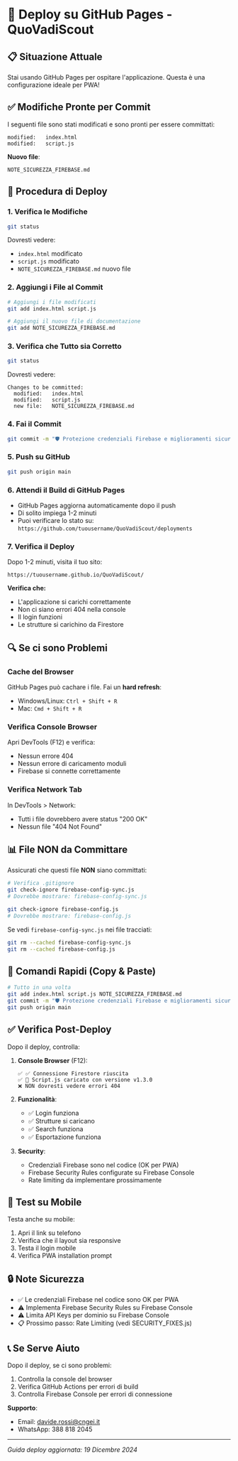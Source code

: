 # 🚀 Deploy su GitHub Pages - QuoVadiScout

## 📋 Situazione Attuale

Stai usando GitHub Pages per ospitare l'applicazione. Questa è una configurazione ideale per PWA!

## ✅ Modifiche Pronte per Commit

I seguenti file sono stati modificati e sono pronti per essere committati:

```
modified:   index.html
modified:   script.js
```

**Nuovo file**:
```
NOTE_SICUREZZA_FIREBASE.md
```

## 🚀 Procedura di Deploy

### 1. Verifica le Modifiche

```bash
git status
```

Dovresti vedere:
- `index.html` modificato
- `script.js` modificato
- `NOTE_SICUREZZA_FIREBASE.md` nuovo file

### 2. Aggiungi i File al Commit

```bash
# Aggiungi i file modificati
git add index.html script.js

# Aggiungi il nuovo file di documentazione
git add NOTE_SICUREZZA_FIREBASE.md
```

### 3. Verifica che Tutto sia Corretto

```bash
git status
```

Dovresti vedere:
```
Changes to be committed:
  modified:   index.html
  modified:   script.js
  new file:   NOTE_SICUREZZA_FIREBASE.md
```

### 4. Fai il Commit

```bash
git commit -m "🛡️ Protezione credenziali Firebase e miglioramenti sicurezza"
```

### 5. Push su GitHub

```bash
git push origin main
```

### 6. Attendi il Build di GitHub Pages

- GitHub Pages aggiorna automaticamente dopo il push
- Di solito impiega 1-2 minuti
- Puoi verificare lo stato su: `https://github.com/tuousername/QuoVadiScout/deployments`

### 7. Verifica il Deploy

Dopo 1-2 minuti, visita il tuo sito:
```
https://tuousername.github.io/QuoVadiScout/
```

**Verifica che:**
- L'applicazione si carichi correttamente
- Non ci siano errori 404 nella console
- Il login funzioni
- Le strutture si carichino da Firestore

## 🔍 Se ci sono Problemi

### Cache del Browser

GitHub Pages può cachare i file. Fai un **hard refresh**:
- Windows/Linux: `Ctrl + Shift + R`
- Mac: `Cmd + Shift + R`

### Verifica Console Browser

Apri DevTools (F12) e verifica:
- Nessun errore 404
- Nessun errore di caricamento moduli
- Firebase si connette correttamente

### Verifica Network Tab

In DevTools > Network:
- Tutti i file dovrebbero avere status "200 OK"
- Nessun file "404 Not Found"

## 📊 File NON da Committare

Assicurati che questi file **NON** siano committati:

```bash
# Verifica .gitignore
git check-ignore firebase-config-sync.js
# Dovrebbe mostrare: firebase-config-sync.js

git check-ignore firebase-config.js
# Dovrebbe mostrare: firebase-config.js
```

Se vedi `firebase-config-sync.js` nei file tracciati:
```bash
git rm --cached firebase-config-sync.js
git rm --cached firebase-config.js
```

## 🎯 Comandi Rapidi (Copy & Paste)

```bash
# Tutto in una volta
git add index.html script.js NOTE_SICUREZZA_FIREBASE.md
git commit -m "🛡️ Protezione credenziali Firebase e miglioramenti sicurezza"
git push origin main
```

## ✅ Verifica Post-Deploy

Dopo il deploy, controlla:

1. **Console Browser** (F12):
   ```
   ✅ ✅ Connessione Firestore riuscita
   ✅ 🔄 Script.js caricato con versione v1.3.0
   ❌ NON dovresti vedere errori 404
   ```

2. **Funzionalità**:
   - ✅ Login funziona
   - ✅ Strutture si caricano
   - ✅ Search funziona
   - ✅ Esportazione funziona

3. **Security**:
   - Credenziali Firebase sono nel codice (OK per PWA)
   - Firebase Security Rules configurate su Firebase Console
   - Rate limiting da implementare prossimamente

## 📱 Test su Mobile

Testa anche su mobile:
1. Apri il link su telefono
2. Verifica che il layout sia responsive
3. Testa il login mobile
4. Verifica PWA installation prompt

## 🔒 Note Sicurezza

- ✅ Le credenziali Firebase nel codice sono OK per PWA
- ⚠️ Implementa Firebase Security Rules su Firebase Console
- ⚠️ Limita API Keys per dominio su Firebase Console
- 📋 Prossimo passo: Rate Limiting (vedi SECURITY_FIXES.js)

## 📞 Se Serve Aiuto

Dopo il deploy, se ci sono problemi:
1. Controlla la console del browser
2. Verifica GitHub Actions per errori di build
3. Controlla Firebase Console per errori di connessione

**Supporto**:
- Email: davide.rossi@cngei.it
- WhatsApp: 388 818 2045

---

*Guida deploy aggiornata: 19 Dicembre 2024*

